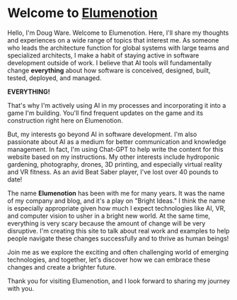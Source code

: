 # Welcome to [Elumenotion](http://www.elumenotion.com)

Hello, I'm Doug Ware. Welcome to Elumenotion. Here, I'll share my thoughts and experiences on a wide range of topics that interest me. As someone who leads the architecture function for global systems with large teams and specialized architects, I make a habit of staying active in software development outside of work. I believe that AI tools will fundamentally change **everything** about how software is conceived, designed, built, tested, deployed, and managed. 

**EVERYTHING!**

That's why I'm actively using AI in my processes and incorporating it into a game I'm building. You'll find frequent updates on the game and its construction right here on Elumenotion.

But, my interests go beyond AI in software development. I'm also passionate about AI as a medium for better communication and knowledge management. 
In fact, I'm using Chat-GPT to help write the content for this website based on my instructions. 
My other interests include hydroponic gardening, photography, drones, 3D printing, and especially virtual reality and VR fitness. As an avid Beat Saber player, I've lost over 40 pounds to date!

The name **Elumenotion** has been with me for many years. It was the name of my company and blog, and it's a play on "Bright Ideas." 
I think the name is especially appropriate given how much I expect technologies like AI, VR, and computer vision to usher in a bright new world. 
At the same time, everything is very scary because the amount of change will be very disruptive. 
I'm creating this site to talk about real work and examples to help people navigate these changes successfully and to thrive as human beings!

Join me as we explore the exciting and often challenging world of emerging technologies, and together, let's discover how we can embrace these changes and create a brighter future.

Thank you for visiting Elumenotion, and I look forward to sharing my journey with you.
